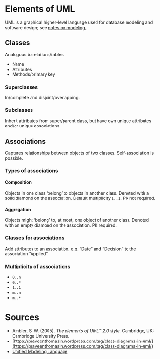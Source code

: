 
# Elements of UML

UML is a graphical higher-level language used for database modeling and software design; see [notes on modeling.](modeling.html)

## Classes

Analogous to relations/tables.

- Name
- Attributes
- Methods/primary key

### Superclasses 

In/complete and disjoint/overlapping.

### Subclasses

Inherit attributes from super/parent class, but have own unique attributes and/or unique associations.  



## Associations

Captures relationships between objects of two classes. Self-association is possible.

### Types of associations

#### Composition

Objects in one class ‘belong’ to objects in another class. Denoted with a solid diamond on the association. Default multiplicity `1..1`. PK not required.

#### Aggregation

Objects might ‘belong’ to, at most, one object of another class. Denoted with an empty diamond on the association. PK required.

### Classes for associations

Add attributes to an association, e.g. “Date” and “Decision” to the association “Applied”.

### Multiplicity of associations 

- `0..n` 
- `0..*`
- `1..1`
- `m..n`
- `m..*` 




# Sources

- Ambler, S. W. (2005). _The elements of UML™ 2.0 style._ Cambridge, UK: Cambridge University Press.
- [https://praveenthomasln.wordpress.com/tag/class-diagrams-in-uml/](https://praveenthomasln.wordpress.com/tag/class-diagrams-in-uml/)
- [Unified Modeling Language](https://lagunita.stanford.edu/courses/DB/UML/SelfPaced/about)
